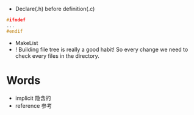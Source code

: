 - Declare(.h) before definition(.c)
```C++
#ifndef
...
#endif
```
- MakeList
- ! Building file tree is really a good habit! So every change we need to check every files in the directory.



# Words
- implicit 隐含的
- reference 参考
